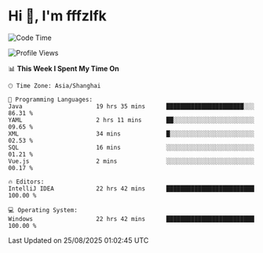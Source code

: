 # Hi 👋, I'm fffzlfk

<!--START_SECTION:waka-->
![Code Time](http://img.shields.io/badge/Code%20Time-1%2C349%20hrs%2026%20mins-blue)

![Profile Views](http://img.shields.io/badge/Profile%20Views-0-blue)

📊 **This Week I Spent My Time On** 

```text
🕑︎ Time Zone: Asia/Shanghai

💬 Programming Languages: 
Java                     19 hrs 35 mins      ██████████████████████░░░   86.31 % 
YAML                     2 hrs 11 mins       ██░░░░░░░░░░░░░░░░░░░░░░░   09.65 % 
XML                      34 mins             █░░░░░░░░░░░░░░░░░░░░░░░░   02.53 % 
SQL                      16 mins             ░░░░░░░░░░░░░░░░░░░░░░░░░   01.21 % 
Vue.js                   2 mins              ░░░░░░░░░░░░░░░░░░░░░░░░░   00.17 % 

🔥 Editors: 
IntelliJ IDEA            22 hrs 42 mins      █████████████████████████   100.00 % 

💻 Operating System: 
Windows                  22 hrs 42 mins      █████████████████████████   100.00 % 
```


 Last Updated on 25/08/2025 01:02:45 UTC
<!--END_SECTION:waka-->
